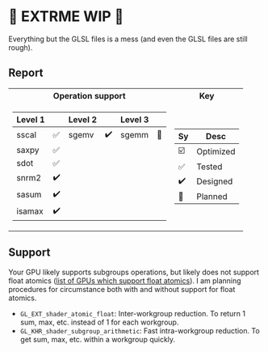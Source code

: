 # 🚧 EXTRME WIP 🚧

Everything but the GLSL files is a mess (and even the GLSL files are still rough).

## Report

<table>
<tr><th>Operation support</th><th>Key</th></tr>
<tr><td>

Level 1 |  | Level 2 |  | Level 3 |  |
--- | --- | --- | --- | --- | --- |
sscal | ✅ | sgemv | ✔️ | sgemm | 📅 |
saxpy | ✅ |  |   |   |   | 
sdot | ✅ |  |   |   |   | 
snrm2 | ✔️ |  |   |   |   | 
sasum | ✔️ |  |   |   |   |
isamax | ✔️ |  |   |   |   | 

</td><td>

Sy | Desc
--- | ---
☑️ | Optimized
✅ | Tested
✔️ | Designed
📅 | Planned

</td></tr> </table>

## Support

Your GPU likely supports subgroups operations, but likely does not support float atomics ([list of GPUs which support float atomics](https://vulkan.gpuinfo.org/listdevicescoverage.php?extension=VK_EXT_shader_atomic_float)). I am planning procedures for circumstance both with and without support for float atomics.

- `GL_EXT_shader_atomic_float`: Inter-workgroup reduction. To return 1 sum, max, etc. instead of 1 for each workgroup.
- `GL_KHR_shader_subgroup_arithmetic`: Fast intra-workgroup reduction. To get sum, max, etc. within a workgroup quickly.
